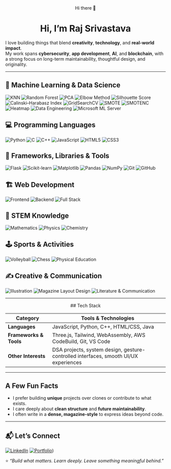 <div align="center">
Hi there 👋

# Hi, I’m Raj Srivastava

</div>

I love building things that blend **creativity**, **technology**, and **real-world impact**.  
My work spans **cybersecurity**, **app development**, **AI**, and **blockchain**, with a strong focus on long-term maintainability, thoughtful design, and originality.

---

## 🧠 Machine Learning & Data Science

![KNN](https://img.shields.io/badge/KNN-3776AB?style=for-the-badge&logo=python&logoColor=white)
![Random Forest](https://img.shields.io/badge/Random%20Forest-3776AB?style=for-the-badge&logo=python&logoColor=white)
![PCA](https://img.shields.io/badge/PCA-3776AB?style=for-the-badge&logo=python&logoColor=white)
![Elbow Method](https://img.shields.io/badge/Elbow%20Method-3776AB?style=for-the-badge&logo=python&logoColor=white)
![Silhouette Score](https://img.shields.io/badge/Silhouette%20Score-3776AB?style=for-the-badge&logo=python&logoColor=white)
![Calinski–Harabasz Index](https://img.shields.io/badge/Calinski–Harabasz%20Index-3776AB?style=for-the-badge&logo=python&logoColor=white)
![GridSearchCV](https://img.shields.io/badge/GridSearchCV-3776AB?style=for-the-badge&logo=python&logoColor=white)
![SMOTE](https://img.shields.io/badge/SMOTE-3776AB?style=for-the-badge&logo=python&logoColor=white)
![SMOTENC](https://img.shields.io/badge/SMOTENC-3776AB?style=for-the-badge&logo=python&logoColor=white)
![Heatmap](https://img.shields.io/badge/Heatmap-3776AB?style=for-the-badge&logo=python&logoColor=white)
![Data Engineering](https://img.shields.io/badge/Data%20Engineering-3776AB?style=for-the-badge&logo=python&logoColor=white)
![Microsoft ML Server](https://img.shields.io/badge/Microsoft%20ML%20Server-0078D4?style=for-the-badge&logo=microsoft&logoColor=white)

## 💻 Programming Languages

![Python](https://img.shields.io/badge/Python-3776AB?style=for-the-badge&logo=python&logoColor=white)
![C](https://img.shields.io/badge/C-00599C?style=for-the-badge&logo=c&logoColor=white)
![C++](https://img.shields.io/badge/C++-00599C?style=for-the-badge&logo=c%2B%2B&logoColor=white)
![JavaScript](https://img.shields.io/badge/JavaScript-F7DF1E?style=for-the-badge&logo=javascript&logoColor=black)
![HTML5](https://img.shields.io/badge/HTML5-E34F26?style=for-the-badge&logo=html5&logoColor=white)
![CSS3](https://img.shields.io/badge/CSS3-1572B6?style=for-the-badge&logo=css3&logoColor=white)

## 🧰 Frameworks, Libraries & Tools

![Flask](https://img.shields.io/badge/Flask-000000?style=for-the-badge&logo=flask&logoColor=white)
![Scikit-learn](https://img.shields.io/badge/Scikit--learn-F7931E?style=for-the-badge&logo=scikitlearn&logoColor=white)
![Matplotlib](https://img.shields.io/badge/Matplotlib-11557c?style=for-the-badge&logo=python&logoColor=white)
![Pandas](https://img.shields.io/badge/Pandas-150458?style=for-the-badge&logo=pandas&logoColor=white)
![NumPy](https://img.shields.io/badge/NumPy-013243?style=for-the-badge&logo=numpy&logoColor=white)
![Git](https://img.shields.io/badge/Git-F05032?style=for-the-badge&logo=git&logoColor=white)
![GitHub](https://img.shields.io/badge/GitHub-181717?style=for-the-badge&logo=github&logoColor=white)

## 🏗️ Web Development

![Frontend](https://img.shields.io/badge/Frontend-HTML%2C%20CSS%2C%20JS-orange?style=for-the-badge)
![Backend](https://img.shields.io/badge/Backend-Flask-000000?style=for-the-badge&logo=flask&logoColor=white)
![Full Stack](https://img.shields.io/badge/Full%20Stack-Development-blueviolet?style=for-the-badge)

## 🧮 STEM Knowledge

![Mathematics](https://img.shields.io/badge/Mathematics-4B0082?style=for-the-badge)
![Physics](https://img.shields.io/badge/Physics-8A2BE2?style=for-the-badge)
![Chemistry](https://img.shields.io/badge/Chemistry-1E90FF?style=for-the-badge)

## 🕹️ Sports & Activities

![Volleyball](https://img.shields.io/badge/Volleyball-FF4500?style=for-the-badge)
![Chess](https://img.shields.io/badge/Chess-000000?style=for-the-badge)
![Physical Education](https://img.shields.io/badge/Physical%20Education-32CD32?style=for-the-badge)

## ✍️ Creative & Communication

![Illustration](https://img.shields.io/badge/Illustration-FF69B4?style=for-the-badge)
![Magazine Layout Design](https://img.shields.io/badge/Magazine%20Layout%20Design-9932CC?style=for-the-badge)
![Literature & Communication](https://img.shields.io/badge/Literature%20%26%20Communication-FFB6C1?style=for-the-badge)


---

<div align="center">
## Tech Stack

| Category              | Tools & Technologies                                                                           |
|------------------------|------------------------------------------------------------------------------------------------|
| **Languages**          | JavaScript, Python, C++, HTML/CSS, Java                                                         |
| **Frameworks & Tools** | Three.js, Tailwind, WebAssembly, AWS CodeBuild, Git, VS Code                                    |
| **Other Interests**    | DSA projects, system design, gesture-controlled interfaces, smooth UI/UX experiences            |
</div>

---

## A Few Fun Facts

- I prefer building **unique** projects over clones or contribute to what exists.  
- I care deeply about **clean structure** and **future maintainability**.  
- I often write in a **dense, magazine-style** to express ideas beyond code.

---

## 📬 Let’s Connect

[![LinkedIn](https://img.shields.io/badge/LinkedIn-0077B5?style=for-the-badge&logo=linkedin&logoColor=white)](https://www.linkedin.com/in/raj-sriv2005/)
[![Portfolio](https://img.shields.io/badge/Portfolio-000000?style=for-the-badge&logo=About.me&logoColor=white)](https://rajsriv.github.io/Portfolio-design-minimal/))

⭐ *“Build what matters. Learn deeply. Leave something meaningful behind.”*
